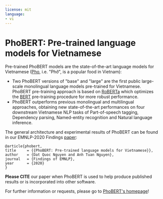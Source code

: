 ```yaml
---
license: mit
language:
- vi
---
```

# <a name="introduction"></a> PhoBERT: Pre-trained language models for Vietnamese 
  
Pre-trained PhoBERT models are the state-of-the-art language models for Vietnamese ([Pho](https://en.wikipedia.org/wiki/Pho), i.e. "Phở", is a popular food in Vietnam):

 - Two PhoBERT versions of "base" and "large" are the first public large-scale monolingual language models pre-trained for Vietnamese. PhoBERT pre-training approach is based on [RoBERTa](https://github.com/pytorch/fairseq/blob/master/examples/roberta/README.md)  which optimizes the [BERT](https://github.com/google-research/bert) pre-training procedure for more robust performance.
 - PhoBERT outperforms previous monolingual and multilingual approaches, obtaining new state-of-the-art performances on four downstream Vietnamese NLP tasks of Part-of-speech tagging, Dependency parsing, Named-entity recognition and Natural language inference.

The general architecture and experimental results of PhoBERT can be found in our EMNLP-2020 Findings [paper](https://arxiv.org/abs/2003.00744):

    @article{phobert,
    title     = {{PhoBERT: Pre-trained language models for Vietnamese}},
    author    = {Dat Quoc Nguyen and Anh Tuan Nguyen},
    journal   = {Findings of EMNLP},
    year      = {2020}
    }

**Please CITE** our paper when PhoBERT is used to help produce published results or is incorporated into other software.

For further information or requests, please go to [PhoBERT's homepage](https://github.com/VinAIResearch/PhoBERT)!